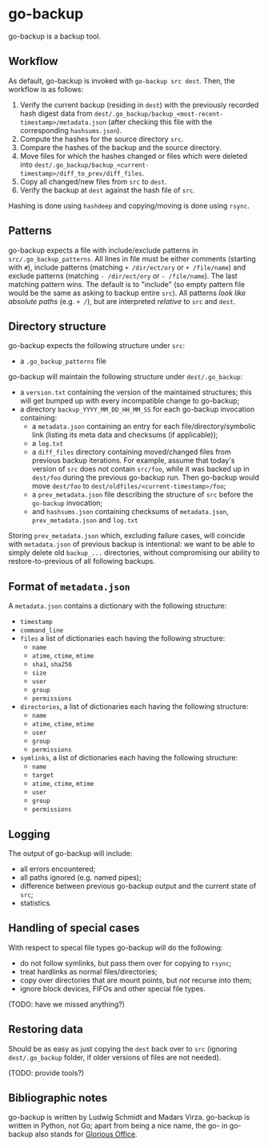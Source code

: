 go-backup
=========

go-backup is a backup tool.

Workflow
--------

As default, go-backup is invoked with `go-backup src dest`. Then, the workflow is as follows:

1. Verify the current backup (residing in `dest`) with the previously recorded hash digest data from `dest/.go_backup/backup_<most-recent-timestamp>/metadata.json` (after checking this file with the corresponding `hashsums.json`).
2. Compute the hashes for the source directory `src`.
3. Compare the hashes of the backup and the source directory.
4. Move files for which the hashes changed or files which were deleted into `dest/.go_backup/backup_<current-timestamp>/diff_to_prev/diff_files`.
5. Copy all changed/new files from `src` to `dest`.
6. Verify the backup at `dest` against the hash file of `src`.

Hashing is done using `hashdeep` and copying/moving is done using `rsync`.

Patterns
--------

go-backup expects a file with include/exclude patterns in `src/.go_backup_patterns`. All lines in file must be either comments (starting with `#`), include patterns (matching `+ /dir/ect/ory` or `+ /file/name`) and exclude patterns (matching `- /dir/ect/ory` or `- /file/name`). The last matching pattern wins. The default is to "include" (so empty pattern file would be the same as asking to backup entire `src`). All patterns *look like absolute paths* (e.g. `+ /`), but are interpreted *relative* to `src` and `dest`.

Directory structure
-------------------

go-backup expects the following structure under `src`:
* a `.go_backup_patterns` file

go-backup will maintain the following structure under `dest/.go_backup`:
* a `version.txt` containing the version of the maintained structures; this will get bumped up with every incompatible change to go-backup;
* a directory `backup_YYYY_MM_DD_HH_MM_SS` for each go-backup invocation containing:
  * a `metadata.json` containing an entry for each file/directory/symbolic link (listing its meta data and checksums (if applicable));
  * a `log.txt`
  * a `diff_files` directory containing moved/changed files from previous backup iterations. For example, assume that today's version of `src` does not contain `src/foo`, while it was backed up in `dest/foo` during the previous go-backup run. Then go-backup would move `dest/foo` to `dest/oldfiles/<current-timestamp>/foo`;
  * a `prev_metadata.json` file describing the structure of `src` before the `go-backup` invocation;
  * and `hashsums.json` containing checksums of `metadata.json`, `prev_metadata.json` and `log.txt`

Storing `prev_metadata.json` which, excluding failure cases, will coincide with `metadata.json` of previous backup is intentional: we want to be able to simply delete old `backup_...` directories, without compromising our ability to restore-to-previous of all following backups.

Format of `metadata.json`
-------------------------

A `metadata.json` contains a dictionary with the following structure:
* `timestamp`
* `command_line`
* `files` a list of dictionaries each having the following structure:
  * `name`
  * `atime`, `ctime`, `mtime`
  * `sha1`, `sha256`
  * `size`
  * `user`
  * `group`
  * `permissions`
* `directories`, a list of dictionaries each having the following structure:
  * `name`
  * `atime`, `ctime`, `mtime`
  * `user`
  * `group`
  * `permissions`
* `symlinks`, a list of dictionaries each having the following structure:
  * `name`
  * `target`
  * `atime`, `ctime`, `mtime`
  * `user`
  * `group`
  * `permissions`

Logging
-------

The output of go-backup will include:
* all errors encountered;
* all paths ignored (e.g. named pipes);
* difference between previous go-backup output and the current state of `src`;
* statistics.

Handling of special cases
-------------------------

With respect to specal file types go-backup will do the following:
* do not follow symlinks, but pass them over for copying to `rsync`;
* treat hardlinks as normal files/directories;
* copy over directories that are mount points, but *not* recurse into them;
* ignore block devices, FIFOs and other special file types.

(TODO: have we missed anything?)

Restoring data
--------------

Should be as easy as just copying the `dest` back over to `src` (ignoring `dest/.go_backup` folder, if older versions of files are not needed).

(TODO: provide tools?)

Bibliographic notes
-------------------

go-backup is written by Ludwig Schmidt and Madars Virza. go-backup is written in Python, not Go; apart from being a nice name, the go- in go-backup also stands for [Glorious Office](http://www.gloriousoffice.com/).
